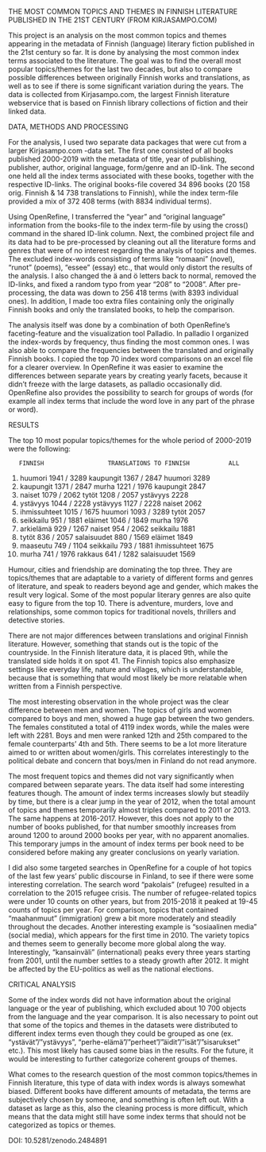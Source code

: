 THE MOST COMMON TOPICS AND THEMES IN FINNISH LITERATURE PUBLISHED IN THE 21ST CENTURY
(FROM KIRJASAMPO.COM)

This project is an analysis on the most common topics and themes appearing in the metadata of Finnish (language) literary fiction published in the 21st century so far. It is done by analysing the most common index terms associated to the literature. The goal was to find the overall most popular topics/themes for the last two decades, but also to compare possible differences between originally Finnish works and translations, as well as to see if there is some significant variation during the years. The data is collected from Kirjasampo.com, the largest Finnish literature webservice that is based on Finnish library collections of fiction and their linked data. 


DATA, METHODS AND PROCESSING

For the analysis, I used two separate data packages that were cut from a larger Kirjasampo.com -data set. The first one consisted of all books published 2000-2019 with the metadata of title, year of publishing, publisher, author, original language, form/genre and an ID-link. The second one held all the index terms associated with these books, together with the respective ID-links. The original books-file covered 34 896 books (20 158 orig. Finnish & 14 738 translations to Finnish), while the index term-file provided a mix of 372 408 terms (with 8834 individual terms).

Using OpenRefine, I transferred the “year” and “original language” information from the books-file to the index term-file by using the cross() command in the shared ID-link column. Next, the combined project file and its data had to be pre-processed by cleaning out all the literature forms and genres that were of no interest regarding the analysis of topics and themes. The excluded index-words consisting of terms like “romaani” (novel), “runot” (poems), “essee” (essay) etc., that would only distort the results of the analysis. I also changed the ä and ö letters back to normal, removed the ID-links, and fixed a random typo from year “208” to “2008”. After pre-processing, the data was down to 256 418 terms (with 8393 individual ones). In addition, I made too extra files containing only the originally Finnish books and only the translated books, to help the comparison. 

The analysis itself was done by a combination of both OpenRefine’s faceting-feature and the visualization tool Palladio. In palladio I organized the index-words by frequency, thus finding the most common ones. I was also able to compare the frequencies between the translated and originally Finnish books. I copied the top 70 index word comparisons on an excel file for a clearer overview.  In OpenRefine it was easier to examine the differences between separate years by creating yearly facets, because it didn’t freeze with the large datasets, as palladio occasionally did. OpenRefine also provides the possibility to search for groups of words (for example all index terms that include the word love in any part of the phrase or word).


RESULTS

The top 10 most popular topics/themes for the whole period of 2000-2019 were the following: 

	   FINNISH	                TRANSLATIONS TO FINNISH	          ALL
1.	huumori 1941 / 3289	      kaupungit 1367 / 2847	           huumori 3289
2.	kaupungit 1371 / 2847	    murha 1221 / 1976	               kaupungit 2847
3.	naiset 1079 / 2062	      tytöt 1208 / 2057	               ystävyys 2228
4.	ystävyys 1044 / 2228	    ystävyys 1127 / 2228	           naiset 2062
5.	ihmissuhteet 1015 / 1675  huumori 1093 / 3289	             tytöt 2057
6.	seikkailu 951 / 1881	    eläimet 1046 / 1849	             murha 1976
7.	arkielämä 929 / 1267	    naiset 954 / 2062	               seikkailu 1881
8.	tytöt 836 / 2057	        salaisuudet 880 / 1569	         eläimet 1849
9.	maaseutu 749 / 1104	      seikkailu 793 / 1881	           ihmissuhteet 1675
10.	murha 741 / 1976	        rakkaus 641 / 1282	             salaisuudet 1569

Humour, cities and friendship are dominating the top three. They are topics/themes that are adaptable to a variety of different forms and genres of literature, and speak to readers beyond age and gender, which makes the result very logical. Some of the most popular literary genres are also quite easy to figure from the top 10. There is adventure, murders, love and relationships, some common topics for traditional novels, thrillers and detective stories.

There are not major differences between translations and original Finnish literature. However, something that stands out is the topic of the countryside. In the Finnish literature data, it is placed 9th, while the translated side holds it on spot 41. The Finnish topics also emphasize settings like everyday life, nature and villages, which is understandable, because that is something that would most likely be more relatable when written from a Finnish perspective.

The most interesting observation in the whole project was the clear difference between men and women. The topics of girls and women compared to boys and men, showed a huge gap between the two genders. The females constituted a total of 4119 index words, while the males were left with 2281. Boys and men were ranked 12th and 25th compared to the female counterparts’ 4th and 5th. There seems to be a lot more literature aimed to or written about women/girls. This correlates interestingly to the political debate and concern that boys/men in Finland do not read anymore.

The most frequent topics and themes did not vary significantly when compared between separate years. The data itself had some interesting features though. The amount of index terms increases slowly but steadily by time, but there is a clear jump in the year of 2012, when the total amount of topics and themes temporarily almost triples compared to 2011 or 2013. The same happens at 2016-2017. However, this does not apply to the number of books published, for that number smoothly increases from around 1200 to around 2000 books per year, with no apparent anomalies. This temporary jumps in the amount of index terms per book need to be considered before making any greater conclusions on yearly variation.

I did also some targeted searches in OpenRefine for a couple of hot topics of the last few years’ public discourse in Finland, to see if there were some interesting correlation. The search word “pakolais” (refugee) resulted in a correlation to the 2015 refugee crisis. The number of refugee-related topics were under 10 counts on other years, but from 2015-2018 it peaked at 19-45 counts of topics per year. For comparison, topics that contained “maahanmuut” (immigration) grew a bit more moderately and steadily throughout the decades. Another interesting example is “sosiaalinen media” (social media), which appears for the first time in 2010. The variety topics and themes seem to generally become more global along the way. Interestingly, “kansainväli” (international) peaks every three years starting from 2001, until the number settles to a steady growth after 2012. It might be affected by the EU-politics as well as the national elections.


CRITICAL ANALYSIS

Some of the index words did not have information about the original language or the year of publishing, which excluded about 10 700 objects from the language and the year comparison. It is also necessary to point out that some of the topics and themes in the datasets were distributed to different index terms even though they could be grouped as one (ex. “ystävät”/”ystävyys”, “perhe-elämä”/”perheet”/”äidit”/”isät”/”sisarukset” etc.). This most likely has caused some bias in the results. For the future, it would be interesting to further categorize coherent groups of themes. 

What comes to the research question of the most common topics/themes in Finnish literature, this type of data with index words is always somewhat biased. Different books have different amounts of metadata, the terms are subjectively chosen by someone, and something is often left out. With a dataset as large as this, also the cleaning process is more difficult, which means that the data might still have some index terms that should not be categorized as topics or themes. 

DOI: 10.5281/zenodo.2484891
